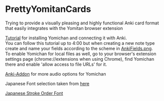 # PrettyYomitanCards
Trying to provide a visually pleasing and highly functional Anki card format that easily integrates with the Yomitan browser extension

[Tutorial](https://www.youtube.com/watch?v=OJxndUGN8Cg) for installing Yomichan and connecting it with Anki.  
You can follow this tutorial up to 4:00 but when creating a new note type create and name your fields according to the scheme in [AnkiFields.png](../main/AnkiFields.png).  
To enable Yomichan for local files as well, go to your browser's extension settings page (chrome://extensions when using Chrome), find Yomichan there and enable 'allow access to file URLs' for it.

[Anki-Addon](https://ankiweb.net/shared/info/580654285) for more audio options for Yomichan

Japanese Font selection taken from [here](https://gist.github.com/prantlf/fbd12acc69a022edd589dea48dafe3f8)

[Japanese Stroke Order Font](https://www.nihilist.org.uk)
